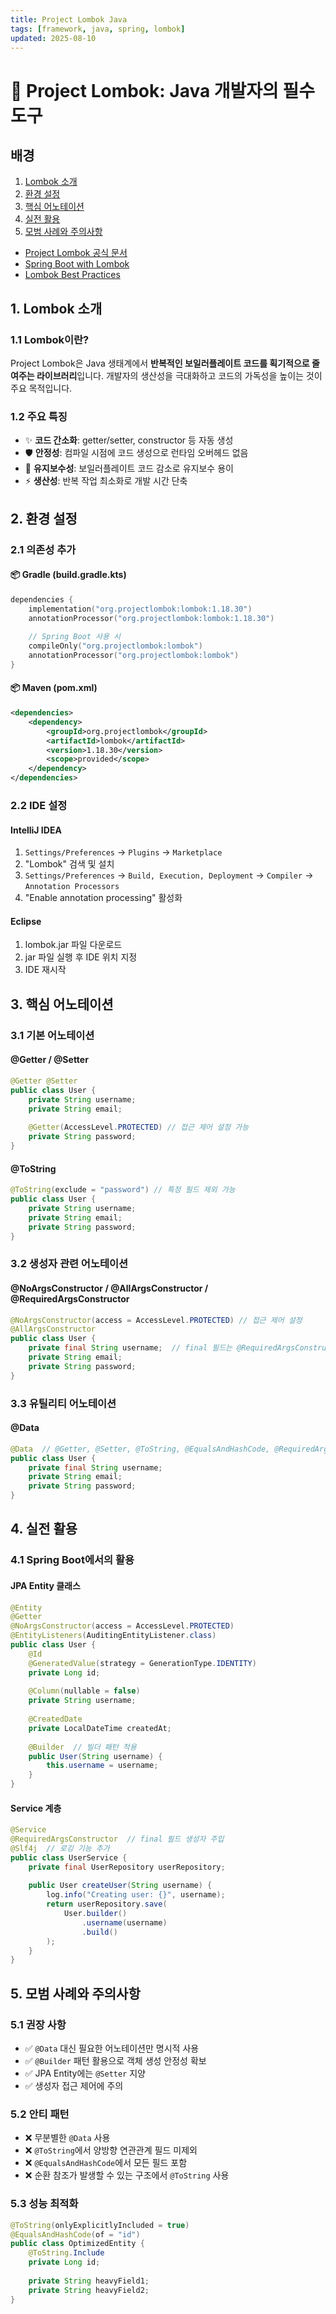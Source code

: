 ```yaml
---
title: Project Lombok Java
tags: [framework, java, spring, lombok]
updated: 2025-08-10
---
```

# 🚀 Project Lombok: Java 개발자의 필수 도구

## 배경
1. [Lombok 소개](#1-lombok-소개)
2. [환경 설정](#2-환경-설정)
3. [핵심 어노테이션](#3-핵심-어노테이션)
4. [실전 활용](#4-실전-활용)
5. [모범 사례와 주의사항](#5-모범-사례와-주의사항)

- [Project Lombok 공식 문서](https://projectlombok.org/features/all)
- [Spring Boot with Lombok](https://spring.io/blog/2018/12/12/spring-boot-with-lombok)
- [Lombok Best Practices](https://www.baeldung.com/lombok-ide)










## 1. Lombok 소개

### 1.1 Lombok이란?

Project Lombok은 Java 생태계에서 **반복적인 보일러플레이트 코드를 획기적으로 줄여주는 라이브러리**입니다. 
개발자의 생산성을 극대화하고 코드의 가독성을 높이는 것이 주요 목적입니다.

### 1.2 주요 특징

- ✨ **코드 간소화**: getter/setter, constructor 등 자동 생성
- 🛡️ **안정성**: 컴파일 시점에 코드 생성으로 런타임 오버헤드 없음
- 🔄 **유지보수성**: 보일러플레이트 코드 감소로 유지보수 용이
- ⚡ **생산성**: 반복 작업 최소화로 개발 시간 단축

## 2. 환경 설정

### 2.1 의존성 추가

#### 📦 Gradle (build.gradle.kts)
```kotlin
dependencies {
    implementation("org.projectlombok:lombok:1.18.30")
    annotationProcessor("org.projectlombok:lombok:1.18.30")
    
    // Spring Boot 사용 시
    compileOnly("org.projectlombok:lombok")
    annotationProcessor("org.projectlombok:lombok")
}
```

#### 📦 Maven (pom.xml)
```xml
<dependencies>
    <dependency>
        <groupId>org.projectlombok</groupId>
        <artifactId>lombok</artifactId>
        <version>1.18.30</version>
        <scope>provided</scope>
    </dependency>
</dependencies>
```

### 2.2 IDE 설정

#### IntelliJ IDEA
1. `Settings/Preferences` → `Plugins` → `Marketplace`
2. "Lombok" 검색 및 설치
3. `Settings/Preferences` → `Build, Execution, Deployment` → `Compiler` → `Annotation Processors`
4. "Enable annotation processing" 활성화

#### Eclipse
1. lombok.jar 파일 다운로드
2. jar 파일 실행 후 IDE 위치 지정
3. IDE 재시작

## 3. 핵심 어노테이션

### 3.1 기본 어노테이션

#### @Getter / @Setter
```java
@Getter @Setter
public class User {
    private String username;
    private String email;
    
    @Getter(AccessLevel.PROTECTED) // 접근 제어 설정 가능
    private String password;
}
```

#### @ToString
```java
@ToString(exclude = "password") // 특정 필드 제외 가능
public class User {
    private String username;
    private String email;
    private String password;
}
```

### 3.2 생성자 관련 어노테이션

#### @NoArgsConstructor / @AllArgsConstructor / @RequiredArgsConstructor
```java
@NoArgsConstructor(access = AccessLevel.PROTECTED) // 접근 제어 설정
@AllArgsConstructor
public class User {
    private final String username;  // final 필드는 @RequiredArgsConstructor에 포함
    private String email;
    private String password;
}
```

### 3.3 유틸리티 어노테이션

#### @Data
```java
@Data  // @Getter, @Setter, @ToString, @EqualsAndHashCode, @RequiredArgsConstructor 통합
public class User {
    private final String username;
    private String email;
    private String password;
}
```

## 4. 실전 활용

### 4.1 Spring Boot에서의 활용

#### JPA Entity 클래스
```java
@Entity
@Getter
@NoArgsConstructor(access = AccessLevel.PROTECTED)
@EntityListeners(AuditingEntityListener.class)
public class User {
    @Id
    @GeneratedValue(strategy = GenerationType.IDENTITY)
    private Long id;
    
    @Column(nullable = false)
    private String username;
    
    @CreatedDate
    private LocalDateTime createdAt;
    
    @Builder  // 빌더 패턴 적용
    public User(String username) {
        this.username = username;
    }
}
```

#### Service 계층
```java
@Service
@RequiredArgsConstructor  // final 필드 생성자 주입
@Slf4j  // 로깅 기능 추가
public class UserService {
    private final UserRepository userRepository;
    
    public User createUser(String username) {
        log.info("Creating user: {}", username);
        return userRepository.save(
            User.builder()
                .username(username)
                .build()
        );
    }
}
```

## 5. 모범 사례와 주의사항

### 5.1 권장 사항
- ✅ `@Data` 대신 필요한 어노테이션만 명시적 사용
- ✅ `@Builder` 패턴 활용으로 객체 생성 안정성 확보
- ✅ JPA Entity에는 `@Setter` 지양
- ✅ 생성자 접근 제어에 주의

### 5.2 안티 패턴
- ❌ 무분별한 `@Data` 사용
- ❌ `@ToString`에서 양방향 연관관계 필드 미제외
- ❌ `@EqualsAndHashCode`에서 모든 필드 포함
- ❌ 순환 참조가 발생할 수 있는 구조에서 `@ToString` 사용

### 5.3 성능 최적화
```java
@ToString(onlyExplicitlyIncluded = true)
@EqualsAndHashCode(of = "id")
public class OptimizedEntity {
    @ToString.Include
    private Long id;
    
    private String heavyField1;
    private String heavyField2;
}
```

